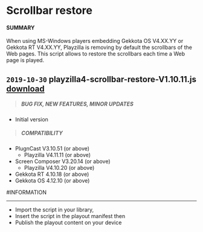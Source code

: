 # Scrollbar restore

#### **SUMMARY**
When using MS-Windows players embedding Gekkota OS V4.XX.YY or Gekkota RT V4.XX.YY, Playzilla is removing by default the scrollbars of the Web pages. This script allows to restore the scrollbars each time a Web page is played.

## `2019-10-30` playzilla4-scrollbar-restore-V1.10.11.js [download](https://github.com/Qeedji/archives/blob/master/downloads/playout-scripts/scrollbar-restore/playzilla4-scrollbar-restore-V1.10.11.js)
>##### **BUG FIX, NEW FEATURES, MINOR UPDATES**
- Initial version
>##### **COMPATIBILITY**
- PlugnCast V3.10.51 (or above)
	- Playzilla	V4.11.11 (or above)
- Screen Composer V3.20.14 (or above)
	- Playzilla	V4.10.20 (or above)
- Gekkota RT 4.10.18 (or above)
- Gekkota OS 4.12.10 (or above)

#INFORMATION
***********************************************************************

- Import the script in your library,
- Insert the script in the playout manifest then
- Publish the playout content on your device
